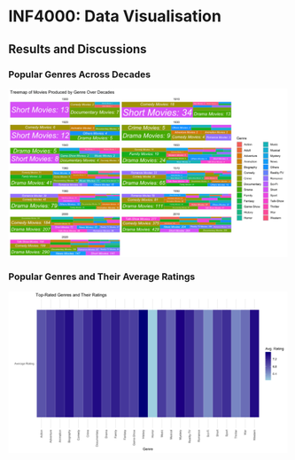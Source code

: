 # INF4000: Data Visualisation



## Results and Discussions

### Popular Genres Across Decades
![Popular Genres Across Decades](outputs/DataViz_Q1.jpeg "Figure 1: Popular Genres Across Decade")

### Popular Genres and Their Average Ratings
![Popular Genres and Their Average Ratings](outputs/DataViz_Q2.jpeg "Figure 2: Genres and Average Ratings")




